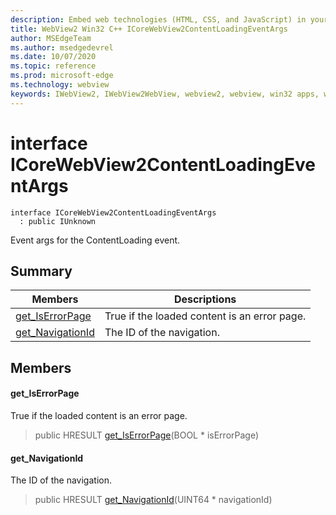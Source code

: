 ```yaml
---
description: Embed web technologies (HTML, CSS, and JavaScript) in your native applications with the Microsoft Edge WebView2 control
title: WebView2 Win32 C++ ICoreWebView2ContentLoadingEventArgs
author: MSEdgeTeam
ms.author: msedgedevrel
ms.date: 10/07/2020
ms.topic: reference
ms.prod: microsoft-edge
ms.technology: webview
keywords: IWebView2, IWebView2WebView, webview2, webview, win32 apps, win32, edge, ICoreWebView2, ICoreWebView2Controller, browser control, edge html, ICoreWebView2ContentLoadingEventArgs
---
```


# interface ICoreWebView2ContentLoadingEventArgs 

```
interface ICoreWebView2ContentLoadingEventArgs
  : public IUnknown
```

Event args for the ContentLoading event.

## Summary

 Members                        | Descriptions
--------------------------------|---------------------------------------------
[get_IsErrorPage](#get_iserrorpage) | True if the loaded content is an error page.
[get_NavigationId](#get_navigationid) | The ID of the navigation.

## Members

#### get_IsErrorPage 

True if the loaded content is an error page.

> public HRESULT [get_IsErrorPage](#get_iserrorpage)(BOOL * isErrorPage)

#### get_NavigationId 

The ID of the navigation.

> public HRESULT [get_NavigationId](#get_navigationid)(UINT64 * navigationId)

